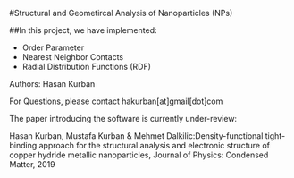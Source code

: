 #Structural and Geometircal Analysis of Nanoparticles (NPs)


##In this project, we have implemented:

- Order Parameter
- Nearest Neighbor Contacts
- Radial Distribution Functions (RDF)



Authors:
Hasan Kurban

For Questions, please contact hakurban[at]gmail[dot]com


The paper introducing the software is currently under-review:

 Hasan Kurban, Mustafa Kurban \& Mehmet  Dalkilic:Density-functional tight-binding approach for the structural analysis and 
 electronic structure of copper hydride metallic nanoparticles, Journal of Physics: Condensed Matter, 2019





